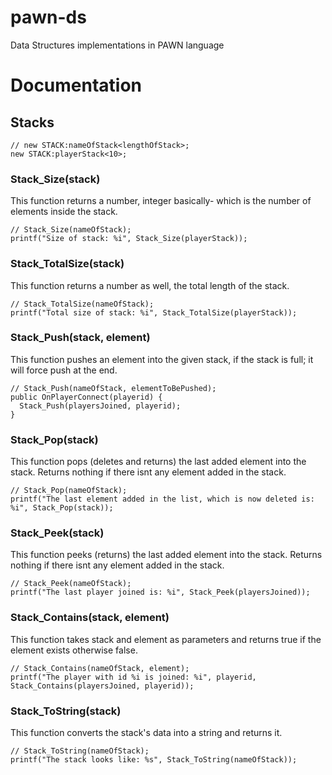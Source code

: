 # pawn-ds
Data Structures implementations in PAWN language

# Documentation

## Stacks

```pawn
// new STACK:nameOfStack<lengthOfStack>;
new STACK:playerStack<10>;
```


### Stack_Size(stack)
This function returns a number, integer basically- which is the number of elements inside the stack.
```pawn
// Stack_Size(nameOfStack);
printf("Size of stack: %i", Stack_Size(playerStack));
```


### Stack_TotalSize(stack)
This function returns a number as well, the total length of the stack.
```pawn
// Stack_TotalSize(nameOfStack);
printf("Total size of stack: %i", Stack_TotalSize(playerStack));
```


### Stack_Push(stack, element)
This function pushes an element into the given stack, if the stack is full; it will force push at the end.
```pawn
// Stack_Push(nameOfStack, elementToBePushed);
public OnPlayerConnect(playerid) {
  Stack_Push(playersJoined, playerid);
}
```

### Stack_Pop(stack)
This function pops (deletes and returns) the last added element into the stack. Returns nothing if there isnt any element added in the stack.
```pawn
// Stack_Pop(nameOfStack);
printf("The last element added in the list, which is now deleted is: %i", Stack_Pop(stack));
```

### Stack_Peek(stack)
This function peeks (returns) the last added element into the stack. Returns nothing if there isnt any element added in the stack.
```pawn
// Stack_Peek(nameOfStack);
printf("The last player joined is: %i", Stack_Peek(playersJoined));
```

### Stack_Contains(stack, element)
This function takes stack and element as parameters and returns true if the element exists otherwise false.
```pawn
// Stack_Contains(nameOfStack, element);
printf("The player with id %i is joined: %i", playerid, Stack_Contains(playersJoined, playerid));
```

### Stack_ToString(stack)
This function converts the stack's data into a string and returns it.
```pawn
// Stack_ToString(nameOfStack);
printf("The stack looks like: %s", Stack_ToString(nameOfStack));
```
